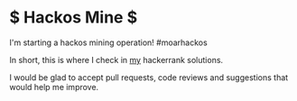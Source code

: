 # $ Hackos Mine $

I'm starting a hackos mining operation! #moarhackos

In short, this is where I check in <a href="https://www.hackerrank.com/mtgox" target="_blank">my</a> hackerrank solutions.

I would be glad to accept pull requests, code reviews and suggestions that would help me improve.